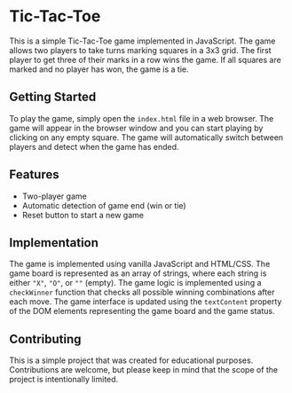 # Tic-Tac-Toe

This is a simple Tic-Tac-Toe game implemented in JavaScript. The game allows two players to take turns marking squares in a 3x3 grid. The first player to get three of their marks in a row wins the game. If all squares are marked and no player has won, the game is a tie.

## Getting Started

To play the game, simply open the `index.html` file in a web browser. The game will appear in the browser window and you can start playing by clicking on any empty square. The game will automatically switch between players and detect when the game has ended.

## Features

- Two-player game
- Automatic detection of game end (win or tie)
- Reset button to start a new game

## Implementation

The game is implemented using vanilla JavaScript and HTML/CSS. The game board is represented as an array of strings, where each string is either `"X"`, `"O"`, or `""` (empty). The game logic is implemented using a `checkWinner` function that checks all possible winning combinations after each move. The game interface is updated using the `textContent` property of the DOM elements representing the game board and the game status.

## Contributing

This is a simple project that was created for educational purposes. Contributions are welcome, but please keep in mind that the scope of the project is intentionally limited.
